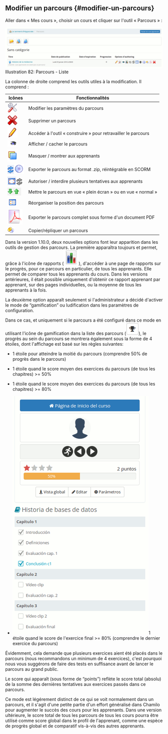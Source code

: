 ## Modifier un parcours {#modifier-un-parcours}

Aller dans « Mes cours », choisir un cours et cliquer sur l&#039;outil « Parcours » :

![](../assets/image131.png)Illustration 82: Parcours - Liste

La colonne de droite comprend les outils utiles à la modification. Il comprend :

| Icônes | Fonctionnalités |
| --- | --- |
| <img width="32px" src="../assets/image132.svg"> | Modifier les paramètres du parcours |
| <img width="32px" src="../assets/images102.svg"> | Supprimer un parcours |
| <img width="32px" src="../assets/graphics37.svg"> | Accéder à l&#039;outil « construire » pour retravailler le parcours |
| <img width="32px" src="../assets/images194.png"> | Afficher / cacher le parcours |
| <img width="32px" src="../assets/images195.png"> | Masquer / montrer aux apprenants |
| ![](../assets/images201.png)<img width="32px" src="../assets/images108.svg"> | Exporter le parcours au format .zip, réintégrable en SCORM |
| ![](../assets/images202.png)![](../assets/images197.png) | Autoriser / interdire plusieurs tentatives aux apprenants |
| ![](../assets/images203.png) | Mettre le parcours en vue « plein écran » ou en vue « normal » |
| ![](../assets/images198.png) | Réorganiser la position des parcours |
| ![](../assets/images114.png) | Exporter le parcours complet sous forme d&#039;un document PDF |
| ![](../assets/graphics40.png) | Copier/répliquer un parcours |

Dans la version 1.10.0, deux nouvelles options font leur apparition dans les outils de gestion des parcours. La première apparaîtra toujours et permet, grâce à l&#039;icône de rapports (![](../assets/image133.png)), d&#039;accéder à une page de rapports sur le progrès, pour ce parcours en particulier, de tous les apprenants. Elle permet de comparer tous les apprenants du cours. Dans les versions antérieures, il était possible uniquement d&#039;obtenir ce rapport apprenant par apprenant, sur des pages individuelles, ou la moyenne de tous les apprenants à la fois.

La deuxième option apparaît seulement si l&#039;administrateur a décidé d&#039;activer le mode de “gamification” ou ludification dans les paramètres de configuration.

Dans ce cas, et uniquement si le parcours a été configuré dans ce mode en utilisant l&#039;icône de gamification dans la liste des parcours (![](../assets/image134.png)), le progrès au sein du parcours se montrera également sous la forme de 4 étoiles, dont l&#039;affichage est basé sur les règles suivantes:

*   1 étoile pour atteindre la moitié du parcours (comprendre 50% de progrès dans le parcours)

*   1 étoile quand le score moyen des exercices du parcours (de tous les chapitres) &gt;= 50%

*   1 étoile quand le score moyen des exercices du parcours (de tous les chapitres) &gt;= 80%

*   ![](../assets/image135.png)1 étoile quand le score de l&#039;exercice final &gt;= 80% (comprendre le dernier exercice du parcours)

Évidemment, cela demande que plusieurs exercices aient été placés dans le parcours (nous recommandons un minimum de 4 exercices), c&#039;est pourquoi nous vous suggérons de faire des tests en suffisance avant de lancer le parcours au grand public.

Le score qui apparaît (sous forme de “points”) reflète le score total (absolu) de la somme des dernières tentatives aux exercices passés dans ce parcours.

Ce mode est légérement distinct de ce qui se voit normalement dans un parcours, et il s&#039;agit d&#039;une petite partie d&#039;un effort généralisé dans Chamilo pour augmenter le succès des cours pour les apprenants. Dans une version ultérieure, le score total de tous les parcours de tous les cours pourra être utilisé comme score global dans le profil de l&#039;apprenant, comme une espèce de progrès global et de comparatif vis-à-vis des autres apprenants.
